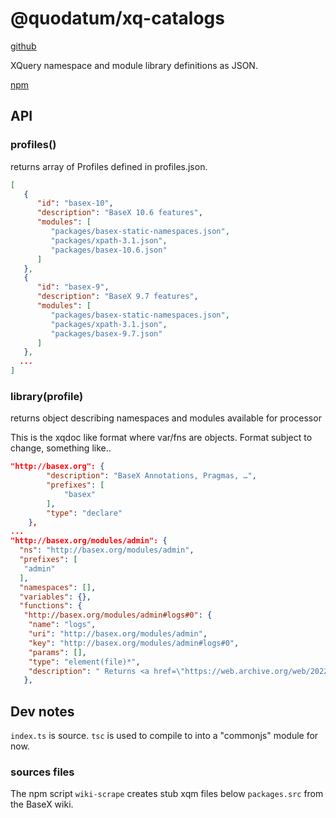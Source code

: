 # @quodatum/xq-catalogs
[github](https://github.com/Quodatum/xq-catalogs)

XQuery namespace and module library definitions as JSON. 

[npm](https://www.npmjs.com/package/@quodatum/xq-catalogs)
## API
### profiles()
returns array of Profiles defined in profiles.json.
```json
[
   {
      "id": "basex-10",
      "description": "BaseX 10.6 features",
      "modules": [
         "packages/basex-static-namespaces.json",
         "packages/xpath-3.1.json",
         "packages/basex-10.6.json"
      ]
   },
   {
      "id": "basex-9",
      "description": "BaseX 9.7 features",
      "modules": [
         "packages/basex-static-namespaces.json",
         "packages/xpath-3.1.json",
         "packages/basex-9.7.json"
      ]
   },
  ...
]
```

### library(profile)
returns object describing namespaces and modules available for processor

This is the xqdoc like format where var/fns are objects. Format subject to change, something like..
```json
"http://basex.org": {
        "description": "BaseX Annotations, Pragmas, …",
        "prefixes": [
            "basex"
        ],
        "type": "declare"
    },
...
"http://basex.org/modules/admin": {
  "ns": "http://basex.org/modules/admin",
  "prefixes": [
   "admin"
  ],
  "namespaces": [],
  "variables": {},
  "functions": {
   "http://basex.org/modules/admin#logs#0": {
    "name": "logs",
    "uri": "http://basex.org/modules/admin",
    "key": "http://basex.org/modules/admin#logs#0",
    "params": [],
    "type": "element(file)*",
    "description": " Returns <a href=\"https://web.archive.org/web/20220623230943/https://docs.basex.org/web/20220623231027/https://docs.basex.org/wiki/Logging\">Logging</a> data compiled by the database or HTTP server: <ul> <li>If no argument is specified, a list of all log files will be returned, including the file size and date.</li> <li>If a <code>$date</code> is specified, the contents of a single log file will be returned.</li> <li>If <code>$merge</code> is set to true, related log entries will be merged. Please note that the merge might not be 100% successful, as log entries may be ambiguous.</li> </ul>"
   },
```
## Dev notes
`index.ts` is source. `tsc` is used to compile to into a "commonjs" module for now.

### sources files
The npm script `wiki-scrape` creates stub xqm files below `packages.src` from the BaseX wiki.

